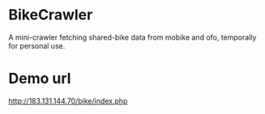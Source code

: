 # BikeCrawler
A mini-crawler fetching shared-bike data from mobike and ofo, temporally for personal use.

# Demo url
<http://183.131.144.70/bike/index.php>
